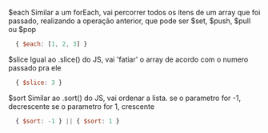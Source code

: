 $each 
Similar a um forEach, vai percorrer todos os itens de um array que foi passado, realizando a operação anterior, que pode ser $set, $push, $pull ou $pop
```javascript
  { $each: [1, 2, 3] }
```

$slice
Igual ao .slice() do JS, vai 'fatiar' o array de acordo com o numero passado pra ele

```javascript
  { $slice: 3 }
```

$sort
Similar ao .sort() do JS, vai ordenar a lista.
se o parametro for -1, decrescente
se o parametro for 1, crescente
```javascript
  { $sort: -1 } || { $sort: 1 }
```
